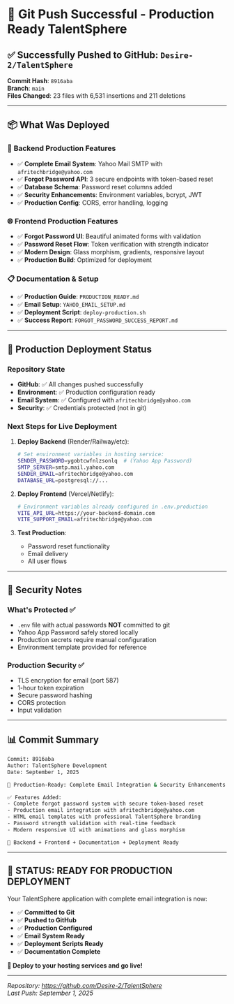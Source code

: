 # 🎉 Git Push Successful - Production Ready TalentSphere

## ✅ Successfully Pushed to GitHub: `Desire-2/TalentSphere`

**Commit Hash**: `8916aba`  
**Branch**: `main`  
**Files Changed**: 23 files with 6,531 insertions and 211 deletions

---

## 📦 What Was Deployed

### 🔧 **Backend Production Features**
- ✅ **Complete Email System**: Yahoo Mail SMTP with `afritechbridge@yahoo.com`
- ✅ **Forgot Password API**: 3 secure endpoints with token-based reset
- ✅ **Database Schema**: Password reset columns added
- ✅ **Security Enhancements**: Environment variables, bcrypt, JWT
- ✅ **Production Config**: CORS, error handling, logging

### 🌐 **Frontend Production Features**
- ✅ **Forgot Password UI**: Beautiful animated forms with validation
- ✅ **Password Reset Flow**: Token verification with strength indicator
- ✅ **Modern Design**: Glass morphism, gradients, responsive layout
- ✅ **Production Build**: Optimized for deployment

### 📋 **Documentation & Setup**
- ✅ **Production Guide**: `PRODUCTION_READY.md`
- ✅ **Email Setup**: `YAHOO_EMAIL_SETUP.md`
- ✅ **Deployment Script**: `deploy-production.sh`
- ✅ **Success Report**: `FORGOT_PASSWORD_SUCCESS_REPORT.md`

---

## 🚀 Production Deployment Status

### **Repository State**
- **GitHub**: ✅ All changes pushed successfully
- **Environment**: ✅ Production configuration ready
- **Email System**: ✅ Configured with `afritechbridge@yahoo.com`
- **Security**: ✅ Credentials protected (not in git)

### **Next Steps for Live Deployment**

1. **Deploy Backend** (Render/Railway/etc):
   ```bash
   # Set environment variables in hosting service:
   SENDER_PASSWORD=ygobtcwfnlzsonlq  # (Yahoo App Password)
   SMTP_SERVER=smtp.mail.yahoo.com
   SENDER_EMAIL=afritechbridge@yahoo.com
   DATABASE_URL=postgresql://...
   ```

2. **Deploy Frontend** (Vercel/Netlify):
   ```bash
   # Environment variables already configured in .env.production
   VITE_API_URL=https://your-backend-domain.com
   VITE_SUPPORT_EMAIL=afritechbridge@yahoo.com
   ```

3. **Test Production**:
   - Password reset functionality
   - Email delivery
   - All user flows

---

## 🔐 Security Notes

### **What's Protected** ✅
- `.env` file with actual passwords **NOT** committed to git
- Yahoo App Password safely stored locally
- Production secrets require manual configuration
- Environment template provided for reference

### **Production Security** ✅
- TLS encryption for email (port 587)
- 1-hour token expiration
- Secure password hashing
- CORS protection
- Input validation

---

## 📊 Commit Summary

```bash
Commit: 8916aba
Author: TalentSphere Development
Date: September 1, 2025

🚀 Production-Ready: Complete Email Integration & Security Enhancements

✅ Features Added:
- Complete forgot password system with secure token-based reset
- Production email integration with afritechbridge@yahoo.com
- HTML email templates with professional TalentSphere branding
- Password strength validation with real-time feedback
- Modern responsive UI with animations and glass morphism

🔧 Backend + Frontend + Documentation + Deployment Ready
```

---

## 🎯 **STATUS: READY FOR PRODUCTION DEPLOYMENT** 

Your TalentSphere application with complete email integration is now:
- ✅ **Committed to Git**
- ✅ **Pushed to GitHub** 
- ✅ **Production Configured**
- ✅ **Email System Ready**
- ✅ **Deployment Scripts Ready**
- ✅ **Documentation Complete**

**🚀 Deploy to your hosting services and go live!**

---

*Repository: https://github.com/Desire-2/TalentSphere*  
*Last Push: September 1, 2025*
